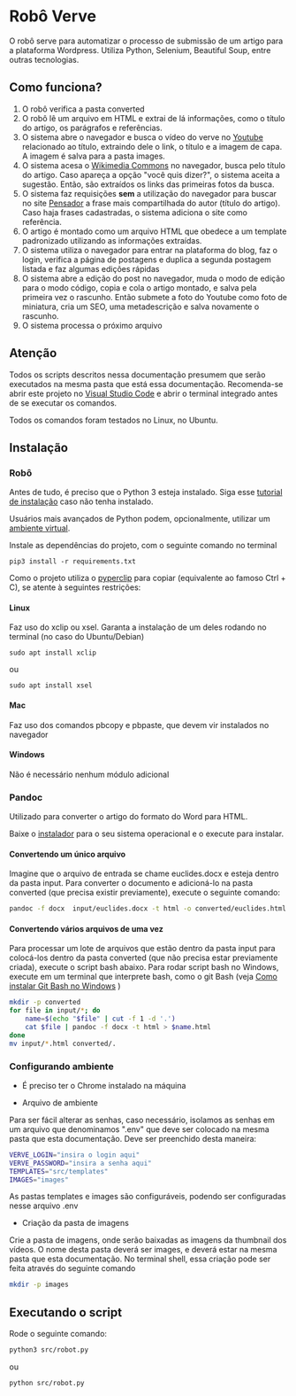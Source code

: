 # Robô Verve

O robô serve para automatizar o processo de submissão de um artigo para a plataforma Wordpress. Utiliza Python, Selenium, Beautiful Soup, entre outras tecnologias.

## Como funciona?
1. O robô verifica a pasta converted
1. O robô lê um arquivo em HTML e extrai de lá informações, como o título do artigo, os parágrafos e referências.
1. O sistema abre o navegador e busca o vídeo do verve no [Youtube](https://www.youtube.com) relacionado ao título, extraindo dele o link, o título e a imagem de capa. A imagem é salva para a pasta images.
1. O sistema acesa o [Wikimedia Commons](https://commons.wikimedia.org/wiki/Main_Page?uselang=pt-br) no navegador, busca pelo título do artigo. Caso apareça a opção "você quis dizer?", o sistema aceita a sugestão. Então, são extraídos os links das primeiras fotos da busca.
1. O sistema faz requisições **sem** a utilização do navegador para buscar no site [Pensador](https://www.pensador.com/) a frase mais compartilhada do autor (título do artigo). Caso haja frases cadastradas, o sistema adiciona o site como referência.
1. O artigo é montado como um arquivo HTML que obedece a um template padronizado utilizando as informações extraídas.
1. O sistema utiliza o navegador para entrar na plataforma do blog, faz o login, verifica a página de postagens e duplica a segunda postagem listada e faz algumas edições rápidas
1. O sistema abre a edição do post no navegador, muda o modo de edição para o modo código, copia e cola o artigo montado, e salva pela primeira vez o rascunho. Então submete a foto do Youtube como foto de miniatura, cria um SEO, uma metadescrição e salva novamente o rascunho.
1. O sistema processa o próximo arquivo


## Atenção

Todos os scripts descritos nessa documentação presumem que serão executados na mesma pasta que está essa documentação. Recomenda-se abrir este projeto no [Visual Studio Code](https://code.visualstudio.com/) e abrir o terminal integrado antes de se executar os comandos.

Todos os comandos foram testados no Linux, no Ubuntu.

## Instalação

### Robô

Antes de tudo, é preciso que o Python 3 esteja instalado. Siga esse [tutorial de instalação](https://tutorial.djangogirls.org/pt/python_installation/) caso não tenha instalado.


Usuários mais avançados de Python podem, opcionalmente, utilizar um [ambiente virtual](https://docs.python.org/pt-br/3/tutorial/venv.html).


Instale as dependências do projeto, com o seguinte comando no terminal
```console
pip3 install -r requirements.txt
```

Como o projeto utiliza o [pyperclip](https://pypi.org/project/pyperclip/) para copiar (equivalente ao famoso Ctrl + C), se atente à seguintes restrições:

#### Linux

Faz uso do xclip ou xsel. Garanta a instalação de um deles rodando no terminal (no caso do Ubuntu/Debian)
```console
sudo apt install xclip
```
ou
 ```console
sudo apt install xsel
```
#### Mac

 Faz uso dos comandos pbcopy e pbpaste, que devem vir instalados no navegador
#### Windows

Não é necessário nenhum módulo adicional

### Pandoc

Utilizado para converter o artigo do formato do Word para HTML.

Baixe o [instalador](https://github.com/jgm/pandoc/releases/tag/2.18) para o seu sistema operacional e o execute para instalar.

#### Convertendo um único arquivo
Imagine que o arquivo de entrada se chame euclides.docx e esteja dentro da pasta input. Para converter o documento e adicioná-lo na pasta converted (que precisa existir previamente), execute o seguinte comando:

```sh
pandoc -f docx  input/euclides.docx -t html -o converted/euclides.html
```

#### Convertendo vários arquivos de uma vez

Para processar um lote de arquivos que estão dentro da pasta input para colocá-los dentro da pasta converted (que não precisa estar previamente criada), execute o script bash abaixo. Para rodar script bash no Windows, execute em um terminal que interprete bash, como o git Bash (veja [Como instalar Git Bash no Windows](https://www.webdevdrops.com/git-bash-como-instalar-usar/) )

```sh
mkdir -p converted
for file in input/*; do
    name=$(echo "$file" | cut -f 1 -d '.')
    cat $file | pandoc -f docx -t html > $name.html
done
mv input/*.html converted/.
```

### Configurando ambiente

- É preciso ter o Chrome instalado na máquina

- Arquivo de ambiente

Para ser fácil alterar as senhas, caso necessário, isolamos as senhas em um arquivo que denominamos ".env" que deve ser colocado na mesma pasta que esta documentação. Deve ser preenchido desta maneira:

```sh
VERVE_LOGIN="insira o login aqui"
VERVE_PASSWORD="insira a senha aqui"
TEMPLATES="src/templates"
IMAGES="images"
```
As pastas templates e images são configuráveis, podendo ser configuradas nesse arquivo .env

- Criação da pasta de imagens

Crie a pasta de imagens, onde serão baixadas as imagens da thumbnail dos vídeos. O nome desta pasta deverá ser images, e deverá estar na mesma pasta que esta documentação. No terminal shell, essa criação pode ser feita através do seguinte comando

```sh
mkdir -p images
```

## Executando o script

Rode o seguinte comando:

```sh
python3 src/robot.py
```

ou

```sh
python src/robot.py
```
